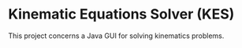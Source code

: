 # Kinematic Equations Solver (KES)

This project concerns a Java GUI for solving kinematics problems.
